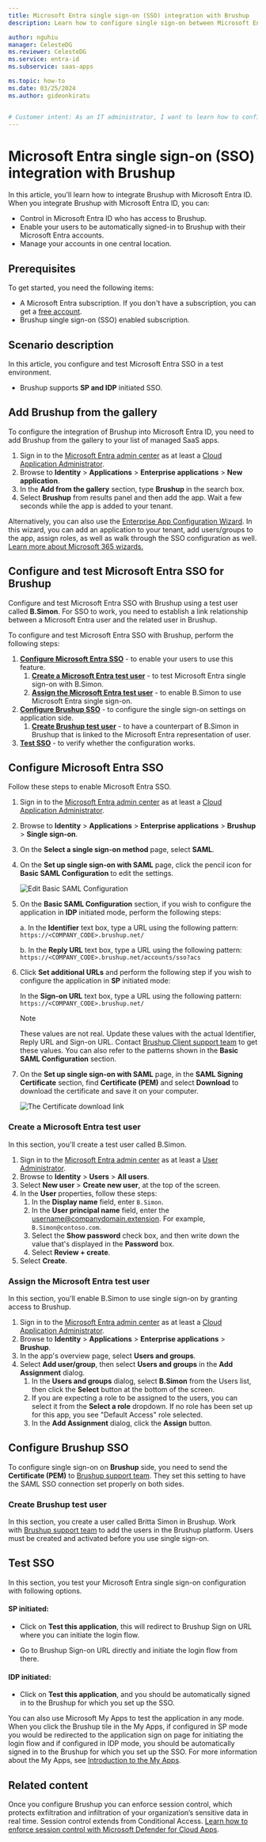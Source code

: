 ```yaml
---
title: Microsoft Entra single sign-on (SSO) integration with Brushup
description: Learn how to configure single sign-on between Microsoft Entra ID and Brushup.

author: nguhiu
manager: CelesteDG
ms.reviewer: CelesteDG
ms.service: entra-id
ms.subservice: saas-apps

ms.topic: how-to
ms.date: 03/25/2024
ms.author: gideonkiratu


# Customer intent: As an IT administrator, I want to learn how to configure single sign-on between Microsoft Entra ID and Brushup so that I can control who has access to Brushup, enable automatic sign-in with Microsoft Entra accounts, and manage my accounts in one central location.
---
```


# Microsoft Entra single sign-on (SSO) integration with Brushup

In this article,  you'll learn how to integrate Brushup with Microsoft Entra ID. When you integrate Brushup with Microsoft Entra ID, you can:

* Control in Microsoft Entra ID who has access to Brushup.
* Enable your users to be automatically signed-in to Brushup with their Microsoft Entra accounts.
* Manage your accounts in one central location.

## Prerequisites

To get started, you need the following items:

* A Microsoft Entra subscription. If you don't have a subscription, you can get a [free account](https://azure.microsoft.com/free/).
* Brushup single sign-on (SSO) enabled subscription.

## Scenario description

In this article,  you configure and test Microsoft Entra SSO in a test environment.

* Brushup supports **SP and IDP** initiated SSO.

## Add Brushup from the gallery

To configure the integration of Brushup into Microsoft Entra ID, you need to add Brushup from the gallery to your list of managed SaaS apps.

1. Sign in to the [Microsoft Entra admin center](https://entra.microsoft.com) as at least a [Cloud Application Administrator](~/identity/role-based-access-control/permissions-reference.md#cloud-application-administrator).
1. Browse to **Identity** > **Applications** > **Enterprise applications** > **New application**.
1. In the **Add from the gallery** section, type **Brushup** in the search box.
1. Select **Brushup** from results panel and then add the app. Wait a few seconds while the app is added to your tenant.

 Alternatively, you can also use the [Enterprise App Configuration Wizard](https://portal.office.com/AdminPortal/home?Q=Docs#/azureadappintegration). In this wizard, you can add an application to your tenant, add users/groups to the app, assign roles, as well as walk through the SSO configuration as well. [Learn more about Microsoft 365 wizards.](/microsoft-365/admin/misc/azure-ad-setup-guides)

<a name='configure-and-test-azure-ad-sso-for-brushup'></a>

## Configure and test Microsoft Entra SSO for Brushup

Configure and test Microsoft Entra SSO with Brushup using a test user called **B.Simon**. For SSO to work, you need to establish a link relationship between a Microsoft Entra user and the related user in Brushup.

To configure and test Microsoft Entra SSO with Brushup, perform the following steps:

1. **[Configure Microsoft Entra SSO](#configure-azure-ad-sso)** - to enable your users to use this feature.
    1. **[Create a Microsoft Entra test user](#create-an-azure-ad-test-user)** - to test Microsoft Entra single sign-on with B.Simon.
    1. **[Assign the Microsoft Entra test user](#assign-the-azure-ad-test-user)** - to enable B.Simon to use Microsoft Entra single sign-on.
1. **[Configure Brushup SSO](#configure-brushup-sso)** - to configure the single sign-on settings on application side.
    1. **[Create Brushup test user](#create-brushup-test-user)** - to have a counterpart of B.Simon in Brushup that is linked to the Microsoft Entra representation of user.
1. **[Test SSO](#test-sso)** - to verify whether the configuration works.

<a name='configure-azure-ad-sso'></a>

## Configure Microsoft Entra SSO

Follow these steps to enable Microsoft Entra SSO.

1. Sign in to the [Microsoft Entra admin center](https://entra.microsoft.com) as at least a [Cloud Application Administrator](~/identity/role-based-access-control/permissions-reference.md#cloud-application-administrator).
1. Browse to **Identity** > **Applications** > **Enterprise applications** > **Brushup** > **Single sign-on**.
1. On the **Select a single sign-on method** page, select **SAML**.
1. On the **Set up single sign-on with SAML** page, click the pencil icon for **Basic SAML Configuration** to edit the settings.

   ![Edit Basic SAML Configuration](common/edit-urls.png)

1. On the **Basic SAML Configuration** section, if you wish to configure the application in **IDP** initiated mode, perform the following steps:

    a. In the **Identifier** text box, type a URL using the following pattern:
    `https://<COMPANY_CODE>.brushup.net/`

    b. In the **Reply URL** text box, type a URL using the following pattern:
    `https://<COMPANY_CODE>.brushup.net/accounts/sso?acs`

1. Click **Set additional URLs** and perform the following step if you wish to configure the application in **SP** initiated mode:

    In the **Sign-on URL** text box, type a URL using the following pattern:
    `https://<COMPANY_CODE>.brushup.net/`

	> [!NOTE]
	> These values are not real. Update these values with the actual Identifier, Reply URL and Sign-on URL. Contact [Brushup Client support team](mailto:support@brushup.net) to get these values. You can also refer to the patterns shown in the **Basic SAML Configuration** section.

1. On the **Set up single sign-on with SAML** page, in the **SAML Signing Certificate** section,  find **Certificate (PEM)** and select **Download** to download the certificate and save it on your computer.

	![The Certificate download link](common/certificate-base64-download.png)

<a name='create-an-azure-ad-test-user'></a>

### Create a Microsoft Entra test user

In this section, you'll create a test user called B.Simon.

1. Sign in to the [Microsoft Entra admin center](https://entra.microsoft.com) as at least a [User Administrator](~/identity/role-based-access-control/permissions-reference.md#user-administrator).
1. Browse to **Identity** > **Users** > **All users**.
1. Select **New user** > **Create new user**, at the top of the screen.
1. In the **User** properties, follow these steps:
   1. In the **Display name** field, enter `B.Simon`.  
   1. In the **User principal name** field, enter the username@companydomain.extension. For example, `B.Simon@contoso.com`.
   1. Select the **Show password** check box, and then write down the value that's displayed in the **Password** box.
   1. Select **Review + create**.
1. Select **Create**.

<a name='assign-the-azure-ad-test-user'></a>

### Assign the Microsoft Entra test user

In this section, you'll enable B.Simon to use single sign-on by granting access to Brushup.

1. Sign in to the [Microsoft Entra admin center](https://entra.microsoft.com) as at least a [Cloud Application Administrator](~/identity/role-based-access-control/permissions-reference.md#cloud-application-administrator).
1. Browse to **Identity** > **Applications** > **Enterprise applications** > **Brushup**.
1. In the app's overview page, select **Users and groups**.
1. Select **Add user/group**, then select **Users and groups** in the **Add Assignment** dialog.
   1. In the **Users and groups** dialog, select **B.Simon** from the Users list, then click the **Select** button at the bottom of the screen.
   1. If you are expecting a role to be assigned to the users, you can select it from the **Select a role** dropdown. If no role has been set up for this app, you see "Default Access" role selected.
   1. In the **Add Assignment** dialog, click the **Assign** button.

## Configure Brushup SSO

To configure single sign-on on **Brushup** side, you need to send the **Certificate (PEM)** to [Brushup support team](mailto:support@brushup.net). They set this setting to have the SAML SSO connection set properly on both sides.

### Create Brushup test user

In this section, you create a user called Britta Simon in Brushup. Work with [Brushup support team](mailto:support@brushup.net) to add the users in the Brushup platform. Users must be created and activated before you use single sign-on.

## Test SSO 

In this section, you test your Microsoft Entra single sign-on configuration with following options. 

#### SP initiated:

* Click on **Test this application**, this will redirect to Brushup Sign on URL where you can initiate the login flow.  

* Go to Brushup Sign-on URL directly and initiate the login flow from there.

#### IDP initiated:

* Click on **Test this application**, and you should be automatically signed in to the Brushup for which you set up the SSO. 

You can also use Microsoft My Apps to test the application in any mode. When you click the Brushup tile in the My Apps, if configured in SP mode you would be redirected to the application sign on page for initiating the login flow and if configured in IDP mode, you should be automatically signed in to the Brushup for which you set up the SSO. For more information about the My Apps, see [Introduction to the My Apps](https://support.microsoft.com/account-billing/sign-in-and-start-apps-from-the-my-apps-portal-2f3b1bae-0e5a-4a86-a33e-876fbd2a4510).

## Related content

Once you configure Brushup you can enforce session control, which protects exfiltration and infiltration of your organization’s sensitive data in real time. Session control extends from Conditional Access. [Learn how to enforce session control with Microsoft Defender for Cloud Apps](/cloud-app-security/proxy-deployment-aad).

